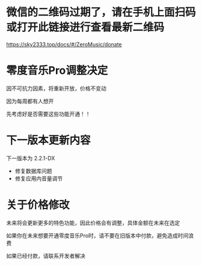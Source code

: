 # 微信的二维码过期了，请在手机上面扫码或打开此链接进行查看最新二维码

https://sky2333.top/docs/#/ZeroMusic/donate

[](‎.\IMG_20250123_140731.png)

# 零度音乐Pro调整决定

因不可抗力因素，将重新开放，价格不变动

因为每周都有人想开

先考虑好是否需要这些功能开通！！

# 下一版本更新内容

下一版本为 2.2.1-DX

- 修复数据库问题
- 修复应用内音量调节

# 关于价格修改

未来将会更新更多的特色功能，因此价格会有调整，具体金额在未来在选定

如果你在未来想要开通零度音乐Pro时，请不要在旧版本中付款，避免造成时间浪费

如果已经付款，请联系开发者解决

